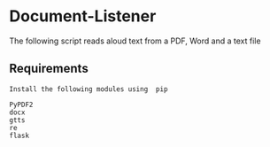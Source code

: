 # Document-Listener
The following script reads aloud text from a PDF, Word and a text file

## Requirements
	Install the following modules using	 pip

	PyPDF2
	docx
	gtts
	re
	flask
